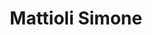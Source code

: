 ---
title: Mattioli Simone
email: mattioli.simone.10@gmail.com
image: "/images/simo.png"
social:
  - name: github
    icon: fa-brands fa-github
    link: https://github.com/simo-hue

  - name: youtube
    icon: fa-brands fa-youtube
    link: https://youtube.com/@simosdiary2003
  
  - name: instragram
    icon: fa-brands fa-instagram
    link: instagram.com/simo___one

  - name: linkedin
    icon: fa-brands fa-linkedin
    link: https://www.linkedin.com/in/simonemattioli2003/ 
---